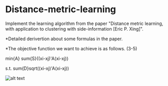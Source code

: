# Distance-metric-learning
Implement the learning algorithm from the paper "Distance metric learning, with application to clustering with side-information [Eric P. Xing]".

*Detailed derivertion about some formulas in the paper.

*The objective function we want to achieve is as follows. (3-5)

min{A} sum{S}((xi-xj)'A(xi-xj))

s.t. sum{D}sqrt((xi-xj)'A(xi-xj))

![alt text](https://drive.google.com/file/d/1WaCobipfEwrqlaviHH_pWz2Wkid6wM5R)
